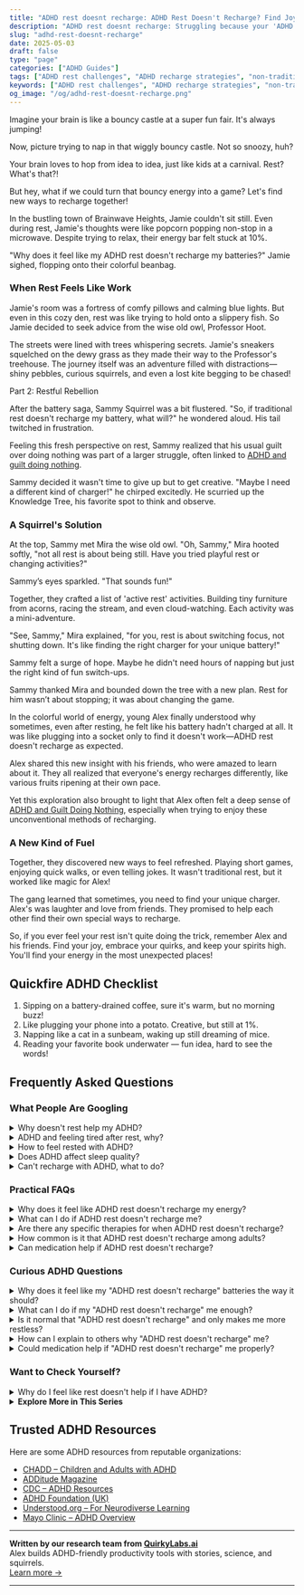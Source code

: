 ```yaml
---
title: "ADHD rest doesnt recharge: ADHD Rest Doesn't Recharge? Find Joyful Solutions Here!"
description: "ADHD rest doesnt recharge: Struggling because your 'ADHD rest doesn't recharge'? Dive into our blog to find cozy, playful strategies that help you feel seen and energized!"
slug: "adhd-rest-doesnt-recharge"
date: 2025-05-03
draft: false
type: "page"
categories: ["ADHD Guides"]
tags: ["ADHD rest challenges", "ADHD recharge strategies", "non-traditional rest for ADHD", "ADHD energy management", "ADHD playful coping techniques", "rest feels like work ADHD", "creative rest solutions ADHD"]
keywords: ["ADHD rest challenges", "ADHD recharge strategies", "non-traditional rest for ADHD", "ADHD energy management", "ADHD playful coping techniques", "rest feels like work ADHD", "creative rest solutions ADHD"]
og_image: "/og/adhd-rest-doesnt-recharge.png"
---
```


Imagine your brain is like a bouncy castle at a super fun fair. It's always jumping!

Now, picture trying to nap in that wiggly bouncy castle. Not so snoozy, huh?

Your brain loves to hop from idea to idea, just like kids at a carnival. Rest? What's that?!

But hey, what if we could turn that bouncy energy into a game? Let's find new ways to recharge together!

In the bustling town of Brainwave Heights, Jamie couldn't sit still. Even during rest, Jamie's thoughts were like popcorn popping non-stop in a microwave. Despite trying to relax, their energy bar felt stuck at 10%.

"Why does it feel like my ADHD rest doesn't recharge my batteries?" Jamie sighed, flopping onto their colorful beanbag.

### When Rest Feels Like Work

Jamie's room was a fortress of comfy pillows and calming blue lights. But even in this cozy den, rest was like trying to hold onto a slippery fish. So Jamie decided to seek advice from the wise old owl, Professor Hoot.

The streets were lined with trees whispering secrets. Jamie's sneakers squelched on the dewy grass as they made their way to the Professor's treehouse. The journey itself was an adventure filled with distractions—shiny pebbles, curious squirrels, and even a lost kite begging to be chased!

Part 2: Restful Rebellion

After the battery saga, Sammy Squirrel was a bit flustered. "So, if traditional rest doesn't recharge my battery, what will?" he wondered aloud. His tail twitched in frustration.

Feeling this fresh perspective on rest, Sammy realized that his usual guilt over doing nothing was part of a larger struggle, often linked to [ADHD and guilt doing nothing](/pages/adhd-and-guilt-doing-nothing/).

Sammy decided it wasn't time to give up but to get creative. "Maybe I need a different kind of charger!" he chirped excitedly. He scurried up the Knowledge Tree, his favorite spot to think and observe.

### A Squirrel's Solution

At the top, Sammy met Mira the wise old owl. "Oh, Sammy," Mira hooted softly, "not all rest is about being still. Have you tried playful rest or changing activities?"

Sammy’s eyes sparkled. "That sounds fun!"

Together, they crafted a list of 'active rest' activities. Building tiny furniture from acorns, racing the stream, and even cloud-watching. Each activity was a mini-adventure.

"See, Sammy," Mira explained, "for you, rest is about switching focus, not shutting down. It's like finding the right charger for your unique battery!"

Sammy felt a surge of hope. Maybe he didn't need hours of napping but just the right kind of fun switch-ups.

Sammy thanked Mira and bounded down the tree with a new plan. Rest for him wasn’t about stopping; it was about changing the game.

In the colorful world of energy, young Alex finally understood why sometimes, even after resting, he felt like his battery hadn't charged at all. It was like plugging into a socket only to find it doesn't work—ADHD rest doesn't recharge as expected.

Alex shared this new insight with his friends, who were amazed to learn about it. They all realized that everyone's energy recharges differently, like various fruits ripening at their own pace.

Yet this exploration also brought to light that Alex often felt a deep sense of [ADHD and Guilt Doing Nothing](/pages/adhd-and-guilt-doing-nothing/), especially when trying to enjoy these unconventional methods of recharging.

### A New Kind of Fuel

Together, they discovered new ways to feel refreshed. Playing short games, enjoying quick walks, or even telling jokes. It wasn't traditional rest, but it worked like magic for Alex!

The gang learned that sometimes, you need to find your unique charger. Alex's was laughter and love from friends. They promised to help each other find their own special ways to recharge.

So, if you ever feel your rest isn't quite doing the trick, remember Alex and his friends. Find your joy, embrace your quirks, and keep your spirits high. You'll find your energy in the most unexpected places!

## Quickfire ADHD Checklist

1. Sipping on a battery-drained coffee, sure it's warm, but no morning buzz!
2. Like plugging your phone into a potato. Creative, but still at 1%.
3. Napping like a cat in a sunbeam, waking up still dreaming of mice.
4. Reading your favorite book underwater — fun idea, hard to see the words!

## Frequently Asked Questions



### What People Are Googling

<details><summary>Why doesn't rest help my ADHD?</summary><p>It's really common to feel like rest isn't quite doing the trick when you have ADHD. This isn't because you're doing anything wrong; it's just that ADHD can make it tough for your brain to truly relax and recharge. Sometimes, what we think of as traditional rest isn't quite what our brains need. Exploring different forms of rest, like engaging in a hobby or spending time in nature, might be more effective in giving your brain the break it craves.</p></details>
<details><summary>ADHD and feeling tired after rest, why?</summary><p>Absolutely, feeling tired even after a good rest can be really puzzling and you're not alone in this! Many folks with ADHD experience this, and it can be due to several reasons. ADHD brains are often on the go, which might not switch off easily, leading to restless sleep or difficulty achieving deep sleep cycles. Additionally, the mental effort to manage daily tasks and maintain focus can be inherently exhausting. Understanding this can help you be kinder to yourself on those groggy days.</p></details>
<details><summary>How to feel rested with ADHD?</summary><p>Finding rest with ADHD can indeed be a cozy quest of its own! One helpful tip is to create a calming bedtime routine that signals to your brain that it's time to wind down. This could include activities like reading a book, listening to soothing music, or a gentle stretching session. Additionally, keeping a consistent sleep schedule can greatly improve your sleep quality, even though it might be challenging with an ever-active ADHD brain. Remember, finding what uniquely soothes you can turn bedtime into a delightful retreat rather than a struggle.</p></details>
<details><summary>Does ADHD affect sleep quality?</summary><p>Absolutely, ADHD can certainly impact sleep quality. Many folks with ADHD find it challenging to wind down and quiet their minds at bedtime, which can lead to troubles falling asleep or staying asleep. Additionally, some may experience restlessness or an uncomfortable need to keep moving their legs. It's important to create a soothing bedtime routine and consider strategies that can help ease into a peaceful night's sleep, like limiting screen time before bed or using relaxation techniques.</p></details>
<details><summary>Can't recharge with ADHD, what to do?</summary><p>Oh, recharge time can definitely be tricky when your mind is always buzzing with ADHD! First, consider tailoring your downtime to what genuinely soothes and energizes you—whether that’s quiet reading, a walk in nature, or a creative hobby that keeps your hands busy but lets your mind wander. It’s also helpful to set clear, gentle boundaries around this time, like turning off notifications on your phone so you can truly disconnect. Remember, recharging might look different for you than for others, and that’s completely okay. Find what feels best for you and try to incorporate it into your routine regularly.</p></details>



### Practical FAQs

<details><summary>Why does it feel like ADHD rest doesn't recharge my energy?</summary><p>It's completely understandable to feel that way! Many people with ADHD experience what's often called "unrefreshing rest," where downtime doesn't seem to recharge them as expected. This can happen because an ADHD brain sometimes struggles to shift from high-alert mode to a truly relaxed state, especially if the rest period isn't engaging enough or is filled with internal distractions like racing thoughts. Finding rest activities that genuinely soothe and engage you, like listening to a captivating audiobook or doing a gentle craft, might help make your rest feel more rejuvenating.</p></details>
<details><summary>What can I do if ADHD rest doesn't recharge me?</summary><p>It's really common to feel that rest doesn't quite do the trick when you have ADHD. Remember, rest isn't just about sleep or sitting quietly—it can be about finding activities that genuinely rejuvenate your spirit and brain. Experiment with different forms of rest, like engaging in a hobby you love, spending time in nature, or even short bursts of exercise. The key is to discover what makes you feel refreshed and energized, even if it's a little unconventional!</p></details>
<details><summary>Are there any specific therapies for when ADHD rest doesn't recharge?</summary><p>Absolutely, it can be really frustrating when rest doesn't seem to recharge your batteries, especially when living with ADHD. One effective approach is Cognitive Behavioral Therapy (CBT) specifically adapted for ADHD, which can help you develop more effective rest and relaxation strategies. Mindfulness techniques and meditation are also wonderful tools that can improve your ability to relax and feel more refreshed. Remember, finding the right strategy takes time and patience, so be kind to yourself as you explore what works best for you.</p></details>
<details><summary>How common is it that ADHD rest doesn't recharge among adults?</summary><p>It's actually quite common among adults with ADHD to feel that rest doesn't fully recharge them. This might be because the ADHD brain often struggles with achieving truly restful states due to persistent thoughts or an inability to fully relax. Learning tailored relaxation techniques or possibly adjusting daily routines can help improve the quality of rest. Remember, finding the right strategies that work for you can make a big difference in feeling more rejuvenated!</p></details>
<details><summary>Can medication help if ADHD rest doesn't recharge?</summary><p>Absolutely, medication can be a helpful tool for managing ADHD symptoms, including those related to rest and recharge. When rest alone isn't enough, medication prescribed by a healthcare professional can help improve focus, decrease impulsivity, and stabilize energy levels throughout the day. It's like having a little extra support to make your days smoother and more manageable. Always remember, it's perfectly okay to seek help and explore medication options as part of your overall strategy for managing ADHD.</p></details>



### Curious ADHD Questions

<details><summary>Why does it feel like my "ADHD rest doesn't recharge" batteries the way it should?</summary><p>Oh, I completely understand how frustrating that can feel! When you have ADHD, resting doesn't always mean recharging in the traditional sense. This is because your brain is often still buzzing—processing thoughts, ideas, and even worries at a mile a minute, which can be exhausting in itself. It might help to explore different types of rest, such as sensory relaxation techniques or structured downtime, to find what truly helps quieten your mind and replenish your energy. You're doing great by just acknowledging this; it's the first step to finding what works best for you!</p></details>
<details><summary>What can I do if my "ADHD rest doesn't recharge" me enough?</summary><p>It's really common for folks with ADHD to feel like rest doesn’t quite do the trick in recharging energy levels. One helpful strategy might be to look at how you're resting: varying your rest activities can sometimes make a difference. Consider adding gentle, enjoyable activities that engage your mind differently, like listening to music, doodling, or a short walk. Also, ensure you're giving yourself permission to rest without guilt, as emotional relaxation is just as important as physical rest.</p></details>
<details><summary>Is it normal that "ADHD rest doesn't recharge" and only makes me more restless?</summary><p>Absolutely, it's quite normal for folks with ADHD to feel that rest doesn't quite recharge them in the way it might for others. This might be because your brain is still buzzing away, even when you're trying to relax. This can indeed make you feel more restless instead of rested. A helpful tip might be to try different relaxation techniques that engage your mind in a gentle, more structured way, like guided imagery or light brain games, to find what truly helps you unwind and feel refreshed.</p></details>
<details><summary>How can I explain to others why "ADHD rest doesn't recharge" me?</summary><p>Explaining why rest doesn't always recharge you when you have ADHD can be a cozy chat over a cup of tea. You might say, "You know how some smartphones can run lots of apps at once but still keep a charge all day? My brain is a bit like a phone that has all its apps open all the time, so even when I'm resting, it doesn't quite recharge like you'd expect." This analogy can help others understand that your mind is always buzzing with activity, making true rest a bit elusive. It's a gentle way to share your experience and help friends or family see things from your perspective.</p></details>
<details><summary>Could medication help if "ADHD rest doesn't recharge" me properly?</summary><p>Absolutely, medication could be a helpful tool to consider if you find that rest isn’t quite doing the trick in managing your ADHD symptoms. Many people with ADHD find that certain medications can significantly improve their focus, energy levels, and overall ability to recharge. It’s like giving your brain a little extra support to help it do its job more effectively. Always remember to consult with a healthcare professional to explore this option safely and find a treatment plan that feels right for you. You’re taking a great step by looking into all the tools that might help you feel your best!</p></details>



### Want to Check Yourself?

<details><summary>Why do I feel like rest doesn't help if I have ADHD?</summary><p>It's completely understandable to feel that way, and you're not alone in this experience. When you have ADHD, your brain's unique wiring can make it tough to truly relax and recharge, even when you're resting. This might be because your mind tends to remain active, hopping from thought to thought, which can prevent deep relaxation. Trying different relaxation techniques, like guided meditation or progressive muscle relaxation, might help you find a method that works better for you, allowing your rest to feel more refreshing and genuinely restorative.</p></details>

<script type="application/ld+json">
{
  "@context": "https://schema.org",
  "@type": "FAQPage",
  "mainEntity": [
    {
      "@type": "Question",
      "name": "Why doesn't rest help my ADHD?",
      "acceptedAnswer": {
        "@type": "Answer",
        "text": "It's really common to feel like rest isn't quite doing the trick when you have ADHD. This isn't because you're doing anything wrong; it's just that ADHD can make it tough for your brain to truly relax and recharge. Sometimes, what we think of as traditional rest isn't quite what our brains need. Exploring different forms of rest, like engaging in a hobby or spending time in nature, might be more effective in giving your brain the break it craves."
      }
    },
    {
      "@type": "Question",
      "name": "ADHD and feeling tired after rest, why?",
      "acceptedAnswer": {
        "@type": "Answer",
        "text": "Absolutely, feeling tired even after a good rest can be really puzzling and you're not alone in this! Many folks with ADHD experience this, and it can be due to several reasons. ADHD brains are often on the go, which might not switch off easily, leading to restless sleep or difficulty achieving deep sleep cycles. Additionally, the mental effort to manage daily tasks and maintain focus can be inherently exhausting. Understanding this can help you be kinder to yourself on those groggy days."
      }
    },
    {
      "@type": "Question",
      "name": "How to feel rested with ADHD?",
      "acceptedAnswer": {
        "@type": "Answer",
        "text": "Finding rest with ADHD can indeed be a cozy quest of its own! One helpful tip is to create a calming bedtime routine that signals to your brain that it's time to wind down. This could include activities like reading a book, listening to soothing music, or a gentle stretching session. Additionally, keeping a consistent sleep schedule can greatly improve your sleep quality, even though it might be challenging with an ever-active ADHD brain. Remember, finding what uniquely soothes you can turn bedtime into a delightful retreat rather than a struggle."
      }
    },
    {
      "@type": "Question",
      "name": "Does ADHD affect sleep quality?",
      "acceptedAnswer": {
        "@type": "Answer",
        "text": "Absolutely, ADHD can certainly impact sleep quality. Many folks with ADHD find it challenging to wind down and quiet their minds at bedtime, which can lead to troubles falling asleep or staying asleep. Additionally, some may experience restlessness or an uncomfortable need to keep moving their legs. It's important to create a soothing bedtime routine and consider strategies that can help ease into a peaceful night's sleep, like limiting screen time before bed or using relaxation techniques."
      }
    },
    {
      "@type": "Question",
      "name": "Can't recharge with ADHD, what to do?",
      "acceptedAnswer": {
        "@type": "Answer",
        "text": "Oh, recharge time can definitely be tricky when your mind is always buzzing with ADHD! First, consider tailoring your downtime to what genuinely soothes and energizes you\u2014whether that\u2019s quiet reading, a walk in nature, or a creative hobby that keeps your hands busy but lets your mind wander. It\u2019s also helpful to set clear, gentle boundaries around this time, like turning off notifications on your phone so you can truly disconnect. Remember, recharging might look different for you than for others, and that\u2019s completely okay. Find what feels best for you and try to incorporate it into your routine regularly."
      }
    }
  ]
}
</script>
<script type="application/ld+json">
{
  "@context": "https://schema.org",
  "@type": "Article",
  "author": {
    "@type": "Person",
    "name": "QuirkyLabs",
    "url": "https://quirkylabs.ai/about"
  },
  "headline": "ADHD rest doesnt recharge: \"ADHD Rest Doesn't Recharge? Find Joyful Solutions Here!\"",
  "mainEntityOfPage": "https://blog.quirkylabs.ai/pages/adhd-rest-doesnt-recharge/",
  "datePublished": "2025-05-03"
}
</script>
<script type="application/ld+json">
{
  "@context": "https://schema.org",
  "@type": "BreadcrumbList",
  "itemListElement": [
    {
      "@type": "ListItem",
      "position": 1,
      "name": "Home",
      "item": "https://quirkylabs.ai/"
    },
    {
      "@type": "ListItem",
      "position": 2,
      "name": "Blog",
      "item": "https://blog.quirkylabs.ai/"
    },
    {
      "@type": "ListItem",
      "position": 3,
      "name": "ADHD rest doesnt recharge: \"ADHD Rest Doesn't Recharge? Find Joyful Solutions Here!\"",
      "item": "https://blog.quirkylabs.ai/pages/adhd-rest-doesnt-recharge/"
    }
  ]
}
</script>

<details>
<summary><strong>Explore More in This Series</strong></summary>

- [Adhd Anxiety On Weekends](/pages/adhd-anxiety-on-weekends/)
- [Adhd Crash After Focus](/pages/adhd-crash-after-focus/)
- [Adhd Cant Relax](/pages/adhd-cant-relax/)
- [Adhd Always Be Doing](/pages/adhd-always-be-doing/)
- [Adhd Cant Slow Down](/pages/adhd-cant-slow-down/)
- [Adhd Wired But Tired](/pages/adhd-wired-but-tired/)
- [Adhd And Guilt Doing Nothing](/pages/adhd-and-guilt-doing-nothing/)
- [Adhd Rest Anxiety](/pages/adhd-rest-anxiety/)
</details>



## Trusted ADHD Resources

Here are some ADHD resources from reputable organizations:

- [CHADD – Children and Adults with ADHD](https://chadd.org)
- [ADDitude Magazine](https://www.additudemag.com)
- [CDC – ADHD Resources](https://www.cdc.gov/ncbddd/adhd)
- [ADHD Foundation (UK)](https://www.adhdfoundation.org.uk)
- [Understood.org – For Neurodiverse Learning](https://www.understood.org)
- [Mayo Clinic – ADHD Overview](https://www.mayoclinic.org/diseases-conditions/adhd)


---

**Written by our research team from [QuirkyLabs.ai](https://quirkylabs.ai)**  
Alex builds ADHD-friendly productivity tools with stories, science, and squirrels.  
[Learn more →](https://quirkylabs.ai)

---
